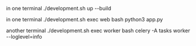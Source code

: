 in one terminal
./development.sh up --build

in one terminal
./development.sh exec web bash
python3 app.py

another terminal
./development.sh exec worker bash
celery -A tasks worker --loglevel=info
